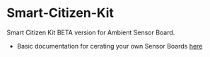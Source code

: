Smart-Citizen-Kit
=================

Smart Citizen Kit BETA version for Ambient Sensor Board.

* Basic documentation for cerating your own Sensor Boards [here](https://github.com/fablabbcn/Smart-Citizen-Kit/wiki/Making-a-Shield)

